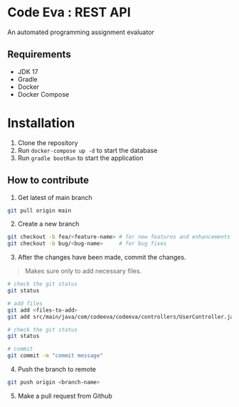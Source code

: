 # Code Eva : REST API

An automated programming assignment evaluator

## Requirements

- JDK 17
- Gradle
- Docker
- Docker Compose

# Installation

1. Clone the repository
2. Run `docker-compose up -d` to start the database
3. Run `gradle bootRun` to start the application

## How to contribute

1. Get latest of main branch
```bash
git pull origin main
```

2. Create a new branch
```bash
git checkout -b fea/<feature-name> # for new features and enhancements
git checkout -b bug/<bug-name>     # for bug fixes
```

3. After the changes have been made, commit the changes.
> Makes sure only to add necessary files.
```bash
# check the git status
git status

# add files
git add <files-to-add>
git add src/main/java/com/codeeva/codeeva/controllers/UserController.java # example

# check the git status
git status

# commit
git commit -m "commit message"
```

4. Push the branch to remote
```bash
git push origin <branch-name>
```

5. Make a pull request from Github
